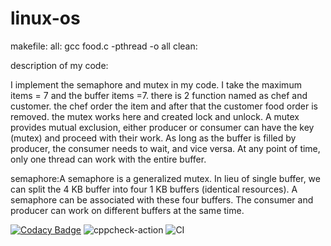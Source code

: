 # linux-os

makefile:
all:
	gcc food.c -pthread -o all
clean:

description of my code:

I implement the semaphore and mutex in my code.
I take the maximum items = 7 and the buffer items =7.
there is 2 function named as chef and customer.
the chef order the item and after that the customer food order is removed.
the mutex works here and created lock and unlock.
A mutex provides mutual exclusion, either producer or consumer can have the key (mutex) and proceed with their work. As long as the buffer is filled by producer, the consumer needs to wait, and vice versa.
At any point of time, only one thread can work with the entire buffer.

semaphore:A semaphore is a generalized mutex. In lieu of single buffer, we can split the 4 KB buffer into four 1 KB buffers (identical resources). A semaphore can be associated with these four buffers. The consumer and producer can work on different buffers at the same time.

[![Codacy Badge](https://api.codacy.com/project/badge/Grade/cc6169000d5b4b228c68c2ed6f3695fd)](https://app.codacy.com/manual/99002545/linux-os?utm_source=github.com&utm_medium=referral&utm_content=99002545/linux-os&utm_campaign=Badge_Grade_Settings)
![cppcheck-action](https://github.com/99002545/linux-os/workflows/cppcheck-action/badge.svg)
![CI](https://github.com/99002545/linux-os/workflows/CI/badge.svg)
